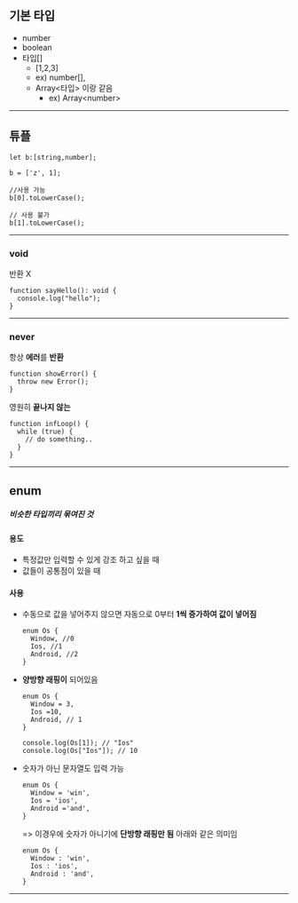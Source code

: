 ## 기본 타입

- number
- boolean
- 타입[]
  - [1,2,3]
  - ex) number[],
  - Array\<타입> 이랑 같음
    - ex) Array\<number>

---

## 튜플

```
let b:[string,number];

b = ['z', 1];

//사용 가능
b[0].toLowerCase();

// 사용 불가
b[1].toLowerCase();
```

---

### void

반환 X

```
function sayHello(): void {
  console.log("hello");
}
```

---

### never

항상 **에러**를 **반환**

```
function showError() {
  throw new Error();
}
```

영원히 **끝나지 않는**

```
function infLoop() {
  while (true) {
    // do something..
  }
}
```

---

## enum

##### 비슷한 타입끼리 묶여진 것

#### 용도

- 특정값만 입력할 수 있게 강조 하고 싶을 때
- 값들이 공통점이 있을 때

#### 사용

- 수동으로 값을 넣어주지 않으면 자동으로 0부터 **1씩 증가하여 값이 넣어짐**

  ```
  enum Os {
    Window, //0
    Ios, //1
    Android, //2
  }
  ```

- **양방향 래핑이** 되어있음

  ```
  enum Os {
    Window = 3,
    Ios =10,
    Android, // 1
  }

  console.log(Os[1]); // "Ios"
  console.log(Os["Ios"]); // 10
  ```

- 숫자가 아닌 문자열도 입력 가능
  ```
  enum Os {
    Window = 'win',
    Ios = 'ios',
    Android ='and',
  }
  ```
  => 이경우에 숫자가 아니기에 **단방향 래핑만 됨**
  아래와 같은 의미임
  ```
  enum Os {
    Window : 'win',
    Ios : 'ios',
    Android : 'and',
  }
  ```

---
